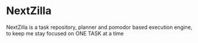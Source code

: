 # NextZilla
NextZilla is a task repository, planner and pomodor based execution engine, to keep me stay focused on ONE TASK at a time
